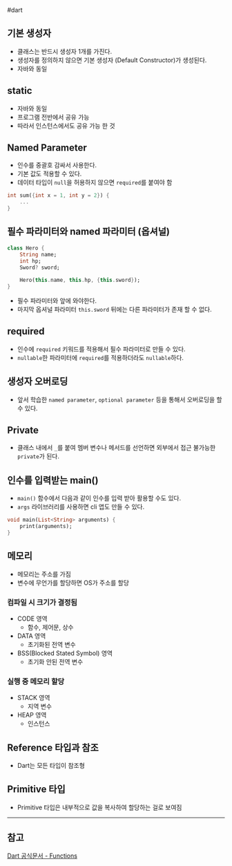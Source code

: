 #dart 

## 기본 생성자
- 클래스는 반드시 생성자 1개를 가진다.
- 생성자를 정의하지 않으면 기본 생성자 (Default Constructor)가 생성된다.
- 자바와 동일

## static
- 자바와 동일
- 프로그램 전반에서 공유 가능
- 따라서 인스턴스에서도 공유 가능 한 것

## Named Parameter
- 인수를 중괄호 감싸서 사용한다.
- 기본 값도 적용할 수 있다.
- 데이터 타입이 `null`을 허용하지 않으면 `required`를 붙여야 함

```dart
int sum({int x = 1, int y = 2}) {
	...
}
```

## 필수 파라미터와 named 파라미터 (옵셔널)

```dart
class Hero {
	String name;
	int hp;
	Sword? sword;
	
	Hero(this.name, this.hp, {this.sword});
}
```
- 필수 파라미터와 앞에 와야한다.
- 마지막 옵셔널 파라미터 `this.sword` 뒤에는 다른 파라미터가 존재 할 수 없다.
## required
- 인수에 `required` 키워드를 적용해서 필수 파라미터로 만들 수 있다.
- `nullable`한 파라미터에 `required`를 적용하더라도 `nullable`하다.

## 생성자 오버로딩
- 앞서 학습한 `named parameter`, `optional parameter` 등을 통해서 오버로딩을 할 수 있다.

## Private
- 클래스 내에서 `_`를 붙여 멤버 변수나 메서드를 선언하면 외부에서 접근 불가능한 `private`가 된다.

## 인수를 입력받는 main()
- `main()` 함수에서 다음과 같이 인수를 입력 받아 활용할 수도 있다.
- `args` 라이브러리를 사용하면 cli 앱도 만들 수 있다.

```dart
void main(List<String> arguments) {
	print(arguments);
}
```

## 메모리
- 메모리는 주소를 가짐
- 변수에 무언가를 할당하면 OS가 주소를 할당

### 컴파일 시 크기가 결정됨
- CODE 영역
	- 함수, 제어문, 상수
- DATA 영역
	- 초기화된 전역 변수
- BSS(Blocked Stated Symbol) 영역
	- 초기화 안된 전역 변수
### 실행 중 메모리 할당
- STACK 영역
	- 지역 변수
- HEAP 영역
	- 인스턴스

## Reference 타입과 참조
- Dart는 모든 타입이 참조형

## Primitive 타입
- Primitive 타입은 내부적으로 값을 복사하여 할당하는 걸로 보여짐
---
## 참고
[Dart 공식문서 - Functions](https://dart.dev/language/functions)